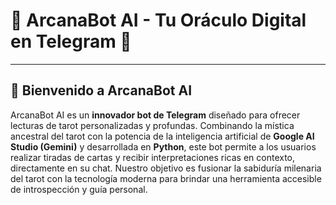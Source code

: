 # 🔮 ArcanaBot AI - Tu Oráculo Digital en Telegram 🌌

---

## 👋 Bienvenido a ArcanaBot AI

ArcanaBot AI es un **innovador bot de Telegram** diseñado para ofrecer lecturas de tarot personalizadas y profundas. Combinando la mística ancestral del tarot con la potencia de la inteligencia artificial de **Google AI Studio (Gemini)** y desarrollada en **Python**, este bot permite a los usuarios realizar tiradas de cartas y recibir interpretaciones ricas en contexto, directamente en su chat. Nuestro objetivo es fusionar la sabiduría milenaria del tarot con la tecnología moderna para brindar una herramienta accesible de introspección y guía personal.
